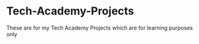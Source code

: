 # Tech-Academy-Projects
These are for my Tech Academy Projects which are for learning purposes only
